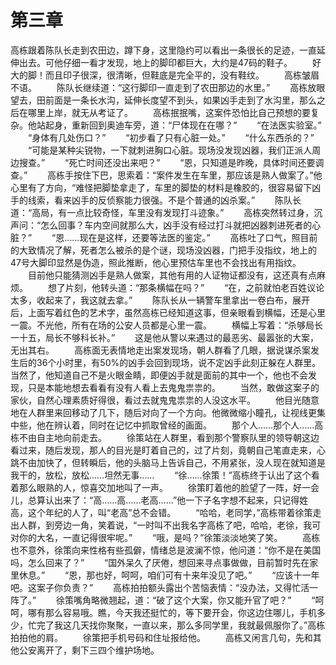 #  第三章

高栋跟着陈队长走到农田边，蹲下身，这里隐约可以看出一条很长的足迹，一直延伸出去。可他仔细一看才发现，地上的脚印都巨大，大约是47码的鞋子。
　　好大的脚！而且印子很深，很清晰，但鞋底是完全平的，没有鞋纹。
　　高栋皱眉不语。
　　陈队长继续道：“这行脚印一直走到了农田那边的水里。”
　　高栋放眼望去，田前面是一条长水沟，延伸长度望不到头，如果凶手走到了水沟里，那么之后在哪里上岸，就无从考证了。
　　高栋抿抿嘴，这案件恐怕比自己预想的要复杂。他站起身，重新回到奥迪车旁，道：“尸体现在在哪？”
　　“在法医实验室。”
　　“身体有几处伤口？”
　　“初步看了只有心脏一处。”
　　“什么东西杀的？”
　　“可能是某种尖锐物，一下就刺进胸口心脏。现场没发现凶器，我们正派人周边搜查。”
　　“死亡时间还没出来吧？”
　　“恩，只知道是昨晚，具体时间还要调查。”
　　高栋手按住下巴，思索着：“案件发生在车里，那应该是熟人做案了。”他心里有了方向，“难怪把脚垫拿走了，车里的脚垫的材料是橡胶的，很容易留下凶手的线索，看来凶手的反侦察能力很强。不是个普通的凶杀案。”
　　陈队长道：“高局，有一点比较奇怪，车里没有发现打斗迹象。”
　　高栋突然转过身，沉声问：“怎么回事？车内空间就那么大，凶手没有经过打斗就把凶器刺进死者的心脏？”
　　“恩……现在是这样，还要等法医的鉴定。”
　　高栋吐了口气，照目前的大致情况了解，死者怎么被杀的是个谜，现场没凶器，门把手没指纹，地上的47号大脚印显然是伪造，照此推断，他心里预估车里也不会找出有用指纹。
　　目前他只能猜测凶手是熟人做案，其他有用的人证物证都没有，这还真有点麻烦。
　　想了片刻，他转头道：“那条横幅在吗？”
　　“在，之前就怕老百姓议论太多，收起来了，我这就去拿。”
　　陈队长从一辆警车里拿出一卷白布，展开后，上面写着红色的艺术字，虽然高栋已经知道这事，但亲眼看到横幅，还是心里一震。不光他，所有在场的公安人员都是心里一震。
　　横幅上写着：“杀够局长一十五，局长不够科长补。”
　　这是他从警以来遇过的最恶劣、最嚣张的大案，无出其右。
　　高栋面无表情地走出案发现场，朝人群看了几眼，据说谋杀案发生后的36个小时里，有50%的凶手会回到现场，说不定凶手此刻正躲在人群里。当然了，他知道自己不是火眼金睛，即便凶手就是面前的其中一个，他也不会发现，只是本能地想去看看有没有人看上去鬼鬼祟祟的。
　　当然，敢做这案子的家伙，自然心理素质好得很，看过去就鬼鬼祟祟的人没这水平。
　　他目光随意地在人群里来回移动了几下，随后对向了一个方向。他微微缩小瞳孔，让视线更集中些，他在辨认着，同时在记忆中抓取曾经的画面。
　　那个人……那个人……高栋不由自主地向前走去。
　　徐策站在人群里，看到那个警察队里的领导朝这边看过来，随后发现，那人的目光是盯着自己的，过了片刻，竟朝自己笔直走来，心跳不由加快了，但转瞬后，他的头脑马上告诉自己，不用紧张，没人现在就知道是我干的，放松，放松……坦然无事……
　　“徐……徐策！”高栋终于认出了这个看着那么眼熟的人，惊喜交加地叫了一声。
　　徐策盯着他的脸望了一阵，好一会儿，总算认出来了：“高……高……老高……”他一下子名字想不起来，只记得姓高，这个年纪的人了，叫“老高”总不会错。
　　“哈哈，老同学，”高栋带着徐策走出人群，到旁边一角，笑着说，“一时叫不出我名字高栋了吧，哈哈，老徐，我可对你的大名，一直记得很牢呢。”
　　“哦，是吗？”徐策淡淡地笑了笑。
　　高栋也不意外，徐策向来性格有些孤僻，情绪总是波澜不惊，他问道：“你不是在美国吗，怎么回来了？”
　　“国外呆久了厌倦，想回来寻点事做做，目前暂时先在家里休息。”
　　“恩，那也好，呵呵，咱们可有十来年没见了吧。”
　　“应该十一年吧。这案子你负责？”
　　高栋拍拍额头露出个苦恼表情：“没办法，又得忙活一阵了。”
　　徐策嘴角略微翘起，道：“破了这个大案，你又能升官了吧？”
　　“呵呵，哪有那么容易哦。瞧，今天我还挺忙的，等下要开会，你这边住哪儿，手机多少，忙完了我这几天找你聚聚，一直以来，那么多同学里，我就最佩服你了。”高栋拍拍他的肩。
　　徐策把手机号码和住址报给他。
　　高栋又闲言几句，先和其他公安离开了，剩下三四个维护场地。